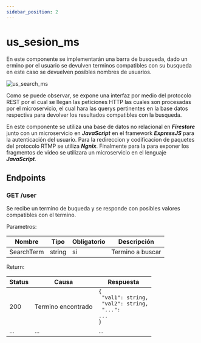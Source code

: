 ```yaml
---
sidebar_position: 2
---
```


# us_sesion_ms
En este componente se implementarán una barra de busqueda, dado un ermino por el usuario se devulven terminos compatibles con su busqueda en este caso se devuelven posibles nombres de usuarios.

![us_search_ms](/img/plantuml/us_search_ms.png)

Como se puede observar, se expone una interfaz por medio del protocolo REST por el cual se llegan las peticiones HTTP las cuales son procesadas por el microservicio, el cual hara las querys pertinentes en la base datos respectiva para devolver los resultados compatibles con la busqueda. 

En este componente se utiliza una base de datos no relacional en *__Firestore__* junto con un microservicio en __*JavaScript*__ en el framework __*ExpressJS*__ para la autenticación del usuario. Para la redireccion y codificacion de paquetes del protocolo RTMP se utiliza __*Ngnix*__. Finalmente para la para exponer los fragmentos de video se utilizara un microservicio en el lenguaje __*JavaScript*__.


## Endpoints

### **GET** /user

Se recibe un termino de buqueda y se responde con posibles valores compatibles con el termino.

Parametros:

|Nombre|Tipo|Obligatorio|Descripción|
|--|--|--|--|
|SearchTerm|string|si|Termino a buscar|

Return:

|Status|Causa|Respuesta|
|--|--|--|
|200|Termino encontrado|<code>{<br/>  "val1": string,<br/>  "val2": string,<br/>  "...": ...<br/>}</code>|}
|...|...|...|

